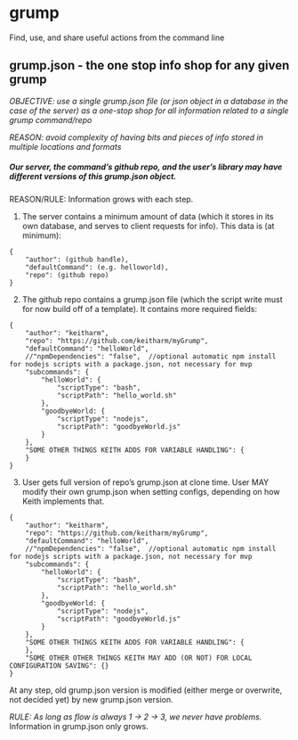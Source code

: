 # grump
Find, use, and share useful actions from the command line

## grump.json - the one stop info shop for any given grump ##
*OBJECTIVE: use a single grump.json file (or json object in a database in the case of the server) as a one-stop shop for all information related to a single grump command/repo*

*REASON: avoid complexity of having bits and pieces of info stored in multiple locations and formats*

##### Our server, the command’s github repo, and the user’s library may have different versions of this grump.json object. #####
REASON/RULE: Information grows with each step.

1) The server contains a minimum amount of data (which it stores in its own database, and serves to client requests for info). This data is (at minimum):
```
{
	"author": (github handle),
	"defaultCommand": (e.g. helloworld),
	"repo": (github repo)
}
```

2) The github repo contains a grump.json file (which the script write must for now build off of a template). It contains more required fields:
```
{
	"author": "keitharm",
	"repo": "https://github.com/keitharm/myGrump",
	"defaultCommand": "helloWorld",
	//"npmDependencies": "false",  //optional automatic npm install for nodejs scripts with a package.json, not necessary for mvp
	"subcommands": {
		"helloWorld": {
			"scriptType": "bash",
			"scriptPath": "hello_world.sh"
		},
		"goodbyeWorld: {
			"scriptType": "nodejs",
			"scriptPath": "goodbyeWorld.js"
		}
	},
	"SOME OTHER THINGS KEITH ADDS FOR VARIABLE HANDLING": {
	}
}
```

3) User gets full version of repo’s grump.json at clone time. User MAY modify their own grump.json when setting configs, depending on how Keith implements that.
```
{
	"author": "keitharm",
	"repo": "https://github.com/keitharm/myGrump",
	"defaultCommand": "helloWorld",
	//"npmDependencies": "false",  //optional automatic npm install for nodejs scripts with a package.json, not necessary for mvp
	"subcommands": {
		"helloWorld": {
			"scriptType": "bash",
			"scriptPath": "hello_world.sh"
		},
		"goodbyeWorld: {
			"scriptType": "nodejs",
			"scriptPath": "goodbyeWorld.js"
		}
	},
	"SOME OTHER THINGS KEITH ADDS FOR VARIABLE HANDLING": {
	},
	"SOME OTHER OTHER THINGS KEITH MAY ADD (OR NOT) FOR LOCAL CONFIGURATION SAVING": {}
}
```

At any step, old grump.json version is modified (either merge or overwrite, not decided yet) by new grump.json version.

*RULE: As long as flow is always 1 -> 2 -> 3, we never have problems.* Information in grump.json only grows.
